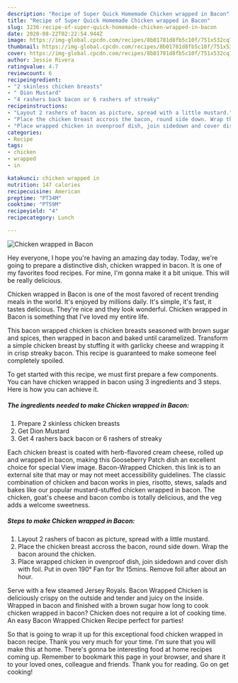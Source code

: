 ```yaml
---
description: "Recipe of Super Quick Homemade Chicken wrapped in Bacon"
title: "Recipe of Super Quick Homemade Chicken wrapped in Bacon"
slug: 3236-recipe-of-super-quick-homemade-chicken-wrapped-in-bacon
date: 2020-08-22T02:22:54.944Z
image: https://img-global.cpcdn.com/recipes/8b01781d8fb5c10f/751x532cq70/chicken-wrapped-in-bacon-recipe-main-photo.jpg
thumbnail: https://img-global.cpcdn.com/recipes/8b01781d8fb5c10f/751x532cq70/chicken-wrapped-in-bacon-recipe-main-photo.jpg
cover: https://img-global.cpcdn.com/recipes/8b01781d8fb5c10f/751x532cq70/chicken-wrapped-in-bacon-recipe-main-photo.jpg
author: Jessie Rivera
ratingvalue: 4.7
reviewcount: 6
recipeingredient:
- "2 skinless chicken breasts"
- " Dion Mustard"
- "4 rashers back bacon or 6 rashers of streaky"
recipeinstructions:
- "Layout 2 rashers of bacon as picture, spread with a little mustard."
- "Place the chicken breast accross the bacon, round side down. Wrap the bacon around the chicken."
- "Place wrapped chicken in ovenproof dish, join sidedown and cover dish with foil. Put in oven 190° Fan for 1hr 15mins. Remove foil after about an hour."
categories:
- Recipe
tags:
- chicken
- wrapped
- in

katakunci: chicken wrapped in 
nutrition: 147 calories
recipecuisine: American
preptime: "PT34M"
cooktime: "PT59M"
recipeyield: "4"
recipecategory: Lunch

---
```



![Chicken wrapped in Bacon](https://img-global.cpcdn.com/recipes/8b01781d8fb5c10f/751x532cq70/chicken-wrapped-in-bacon-recipe-main-photo.jpg)

Hey everyone, I hope you're having an amazing day today. Today, we're going to prepare a distinctive dish, chicken wrapped in bacon. It is one of my favorites food recipes. For mine, I'm gonna make it a bit unique. This will be really delicious.

Chicken wrapped in Bacon is one of the most favored of recent trending meals in the world. It's enjoyed by millions daily. It's simple, it's fast, it tastes delicious. They're nice and they look wonderful. Chicken wrapped in Bacon is something that I've loved my entire life.

This bacon wrapped chicken is chicken breasts seasoned with brown sugar and spices, then wrapped in bacon and baked until caramelized. Transform a simple chicken breast by stuffing it with garlicky cheese and wrapping it in crisp streaky bacon. This recipe is guaranteed to make someone feel completely spoiled.


To get started with this recipe, we must first prepare a few components. You can have chicken wrapped in bacon using 3 ingredients and 3 steps. Here is how you can achieve it.

<!--inarticleads1-->

##### The ingredients needed to make Chicken wrapped in Bacon:

1. Prepare 2 skinless chicken breasts
1. Get  Dion Mustard
1. Get 4 rashers back bacon or 6 rashers of streaky


Each chicken breast is coated with herb-flavored cream cheese, rolled up and wrapped in bacon, making this Gooseberry Patch dish an excellent choice for special View image. Bacon-Wrapped Chicken. this link is to an external site that may or may not meet accessibility guidelines. The classic combination of chicken and bacon works in pies, risotto, stews, salads and bakes like our popular mustard-stuffed chicken wrapped in bacon. The chicken, goat&#39;s cheese and bacon combo is totally delicious, and the veg adds a welcome sweetness. 

<!--inarticleads2-->

##### Steps to make Chicken wrapped in Bacon:

1. Layout 2 rashers of bacon as picture, spread with a little mustard.
1. Place the chicken breast accross the bacon, round side down. Wrap the bacon around the chicken.
1. Place wrapped chicken in ovenproof dish, join sidedown and cover dish with foil. Put in oven 190° Fan for 1hr 15mins. Remove foil after about an hour.


Serve with a few steamed Jersey Royals. Bacon Wrapped Chicken is deliciously crispy on the outside and tender and juicy on the inside. Wrapped in bacon and finished with a brown sugar how long to cook chicken wrapped in bacon? Chicken does not require a lot of cooking time. An easy Bacon Wrapped Chicken Recipe perfect for parties! 

So that is going to wrap it up for this exceptional food chicken wrapped in bacon recipe. Thank you very much for your time. I'm sure that you will make this at home. There's gonna be interesting food at home recipes coming up. Remember to bookmark this page in your browser, and share it to your loved ones, colleague and friends. Thank you for reading. Go on get cooking!
